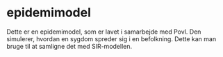 # epidemimodel
Dette er en epidemimodel, som er lavet i samarbejde med Povl.
Den simulerer, hvordan en sygdom spreder sig i en befolkning. Dette kan man bruge til at samligne det med SIR-modellen.
